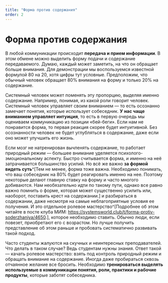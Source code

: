```yaml
---
title: "Форма против содержания"
order: 2
---
```


# Форма против содержания

В любой коммуникации происходит **передача и прием информации**. В этом обмене можно выделить форму подачи и содержание передаваемого. Думаю, каждый может заметить, на что он обращает больше внимания. Для демонстрации мы воспользуемся известной формулой 80 на 20, хотя цифры тут условные. Предположим, что обычный человек обращает 80% внимания на форму и только 20% на содержание.

Системный человек может поменять эту пропорцию, выделяя именно содержание. Например, понимая, из какой роли говорит человек. Системный человек управляет своим вниманием — то есть осознанно замечает понятия, которые использует собеседник. **У** **нас чаще** **вниманием управляет интуиция**, то есть в первую очередь мы оцениваем коммуникацию из позиции «бей-беги». Если нам не понравится форма, то первая реакция скорее будет интуитивной. Без осознанности человек не будет углубляться в содержание, даже если оно может улучшить его жизнь.

Если мозг не натренирован вычленять содержание, то работает природный режим — большее внимание уделяется психолого-эмоциональному аспекту. Быстро считывается форма, и именно на неё затрачивается большинство усилий. Но всё же важно **за формой видеть суть**^[Тем не менее, форма тоже важна. Необходимо понимать, что ваш собеседник на 80% будет реагировать именно на нее. Поэтому некоторые делают главную ставку на форму и часто многого добиваются. Нам необязательно идти по такому пути, однако все равно важно помнить о форме, которая может существенно усилить или, наоборот, поставить крест на содержании.] и разбираться в содержании, даже несмотря на самые неблагоприятные условия ее получения. И это отдельное ролевое мастерство^[Подробнее об этом читайте в посте клуба МИМ: <https://systemsworld.club/t/forma-protiv-soderzhaniya/4650>.], которое необходимо ставить. Обычно люди, если повезет, приобретают его с возрастом. Но лучше получить представление об этом раньше и пробовать систематично развивать такой подход.

Часто студенты жалуются на скучных и неинтересных преподавателей. Что делать в таком случае? Ведь студентам нужны знания. Ответ такой — качать ролевое мастерство: взять под контроль природный режим и обращать внимание на содержание. Иногда даже пробираться сквозь отчаянное желание все бросить. Необходимо **тренироваться выделять используемые в коммуникации понятия, роли, практики и рабочие продукты**, которые заботят собеседника.